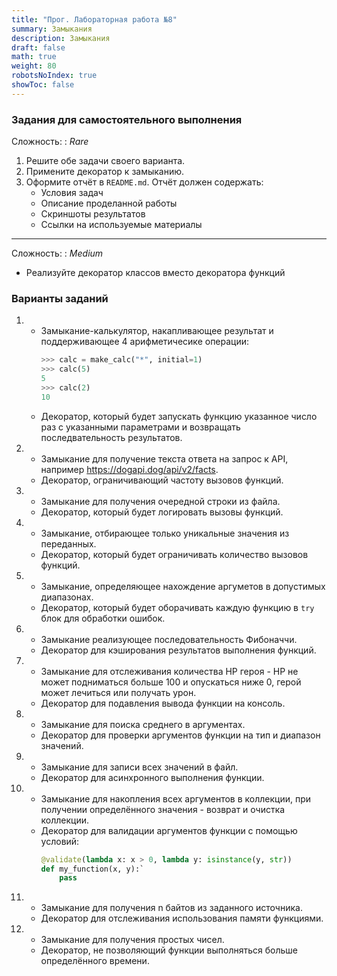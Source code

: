 ```yaml
---
title: "Прог. Лабораторная работа №8"
summary: Замыкания
description: Замыкания
draft: false
math: true
weight: 80
robotsNoIndex: true
showToc: false
---
```


### Задания для самостоятельного выполнения

Сложность:
: *Rare*

1. Решите обе задачи своего варианта.
2. Примените декоратор к замыканию.
3. Оформите отчёт в `README.md`. Отчёт должен содержать:
    * Условия задач
    * Описание проделанной работы
    * Скриншоты результатов
    * Ссылки на используемые материалы

---

Сложность:
: *Medium*

* Реализуйте декоратор классов вместо декоратора функций



### Варианты заданий

1.
    * Замыкание-калькулятор, накапливающее результат и поддерживающее 4 арифметичесике операции:
        ```python
        >>> calc = make_calc("*", initial=1)
        >>> calc(5)
        5
        >>> calc(2)
        10
        ```
    * Декоратор, который будет запускать функцию указанное число раз с указанными параметрами и возвращать последвательность результатов.

2.
    * Замыкание для получение текста ответа на запрос к API, например https://dogapi.dog/api/v2/facts.
    * Декоратор, ограничивающий частоту вызовов функций.

3.
    * Замыкание для получения очередной строки из файла.
    * Декоратор, который будет логировать вызовы функций.
4.
    * Замыкание, отбирающее только уникальные значения из переданных.
    * Декоратор, который будет ограничивать количество вызовов функций.
5.
    * Замыкание, определяющее нахождение аргуметов в допустимых диапазонах.
    * Декоратор, который будет оборачивать каждую функцию в `try` блок для обработки ошибок.

6.
    * Замыкание реализующее последовательность Фибоначчи.
    * Декоратор для кэширования результатов выполнения функций.
7.
    * Замыкание для отслеживания количества HP героя - HP не может подниматься больше 100 и опускаться ниже 0, герой может лечиться или получать урон.
    * Декоратор для подавления вывода функции на консоль.
8.
    * Замыкание для поиска среднего в аргументах.
    * Декоратор для проверки аргументов функции на тип и диапазон значений.
9.
    * Замыкание для записи всех значений в файл.
    * Декоратор для асинхронного выполнения функции.

10.
    * Замыкание для накопления всех аргументов в коллекции, при получении определённого значения - возврат и очистка коллекции.
    * Декоратор для валидации аргументов функции с помощью условий:
        ```python
        @validate(lambda x: x > 0, lambda y: isinstance(y, str))
        def my_function(x, y):`
            pass
        ```
11.
    * Замыкание для получения n байтов из заданного источника. 
    * Декоратор для отслеживания использования памяти функциями.

12.
    * Замыкание для получения простых чисел.
    * Декоратор, не позволяющий функции выполняться больше определённого времени.
